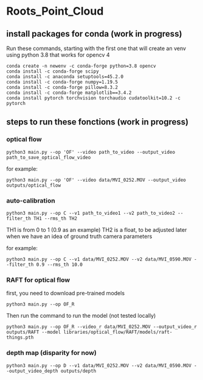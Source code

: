 # Roots_Point_Cloud


## install packages for conda (work in progress)

Run these commands, starting with the first one that will create an venv using python 3.8 that works for opencv 4
```
conda create -n newenv -c conda-forge python=3.8 opencv
conda install -c conda-forge scipy
conda install -c anaconda setuptools=45.2.0
conda install -c conda-forge numpy=1.19.5
conda install -c conda-forge pillow=8.3.2
conda install -c conda-forge matplotlib==3.4.2
conda install pytorch torchvision torchaudio cudatoolkit=10.2 -c pytorch
```

## steps to run these fonctions (work in progress)

### optical flow

```
python3 main.py --op 'OF' --video path_to_video --output_video path_to_save_optical_flow_video
```

for example:

```
python3 main.py --op 'OF' --video data/MVI_0252.MOV --output_video outputs/optical_flow
```


### auto-calibration

```
python3 main.py --op C --v1 path_to_video1 --v2 path_to_video2 --filter_th TH1 --rms_th TH2
```

TH1 is from 0 to 1 (0.9 as an example)
TH2 is a float, to be adjusted later when we have an idea of ground truth camera parameters

for example:

```
python3 main.py --op C --v1 data/MVI_0252.MOV --v2 data/MVI_0590.MOV --filter_th 0.9 --rms_th 10.0
```

### RAFT for optical flow

first, you need to download pre-trained models

```
python3 main.py --op OF_R
```

Then run the command to run the model (not tested locally)

```
python3 main.py --op OF_R --video_r data/MVI_0252.MOV --output_video_r outputs/RAFT --model libraries/optical_flow/RAFT/models/raft-things.pth
```

### depth map (disparity for now)

```
python3 main.py --op D --v1 data/MVI_0252.MOV --v2 data/MVI_0590.MOV --output_video_depth outputs/depth
```
